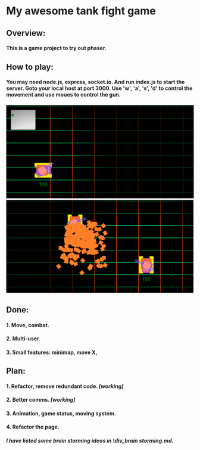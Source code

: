 # My awesome tank fight game

## Overview:
#### This is a game project to try out phaser.

## How to play:
#### You may need node.js, express, socket.io. And run index.js to start the server. Goto your local host at port 3000. Use 'w', 'a', 's', 'd' to control the movement and use moues to control the gun.

![Demo 1](https://github.com/shihengW/MyAwesomeTankGame/blob/master/resources/1.png)
![Demo 2](https://github.com/shihengW/MyAwesomeTankGame/blob/master/resources/2.png)

## Done:
#### 1. Move, combat.
#### 2. Multi-user.
#### 3. Small features: minimap, move X, 

## Plan: 
#### 1. Refactor, remove redundant code. *[working]*
#### 2. Better comms. *[working]*
#### 3. Animation, game status, moving system.
#### 4. Refactor the page.
#### *I have listed some brain storming ideas in \div\_brain storming.md.*

